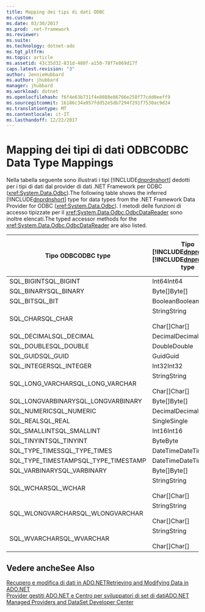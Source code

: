 ```yaml
---
title: Mapping dei tipi di dati ODBC
ms.custom: 
ms.date: 03/30/2017
ms.prod: .net-framework
ms.reviewer: 
ms.suite: 
ms.technology: dotnet-ado
ms.tgt_pltfrm: 
ms.topic: article
ms.assetid: 43c35d32-831d-480f-a150-78f7e869d17f
caps.latest.revision: "3"
author: JennieHubbard
ms.author: jhubbard
manager: jhubbard
ms.workload: dotnet
ms.openlocfilehash: f6f4e63b731f4e8088e86766e258f77cdd0eeff9
ms.sourcegitcommit: 16186c34a957fdd52e5db7294f291f7530ac9d24
ms.translationtype: MT
ms.contentlocale: it-IT
ms.lasthandoff: 12/22/2017
---
```

# <a name="odbc-data-type-mappings"></a><span data-ttu-id="63cbe-102">Mapping dei tipi di dati ODBC</span><span class="sxs-lookup"><span data-stu-id="63cbe-102">ODBC Data Type Mappings</span></span>
<span data-ttu-id="63cbe-103">Nella tabella seguente sono illustrati i tipi [!INCLUDE[dnprdnshort](../../../../includes/dnprdnshort-md.md)] dedotti per i tipi di dati dal provider di dati .NET Framework per ODBC (<xref:System.Data.Odbc>).</span><span class="sxs-lookup"><span data-stu-id="63cbe-103">The following table shows the inferred [!INCLUDE[dnprdnshort](../../../../includes/dnprdnshort-md.md)] type for data types from the .NET Framework Data Provider for ODBC (<xref:System.Data.Odbc>).</span></span> <span data-ttu-id="63cbe-104">I metodi delle funzioni di accesso tipizzate per il <xref:System.Data.Odbc.OdbcDataReader> sono inoltre elencati.</span><span class="sxs-lookup"><span data-stu-id="63cbe-104">The typed accessor methods for the <xref:System.Data.Odbc.OdbcDataReader> are also listed.</span></span>  
  
|<span data-ttu-id="63cbe-105">Tipo ODBC</span><span class="sxs-lookup"><span data-stu-id="63cbe-105">ODBC type</span></span>|<span data-ttu-id="63cbe-106">Tipo [!INCLUDE[dnprdnshort](../../../../includes/dnprdnshort-md.md)]</span><span class="sxs-lookup"><span data-stu-id="63cbe-106">[!INCLUDE[dnprdnshort](../../../../includes/dnprdnshort-md.md)] type</span></span>|<span data-ttu-id="63cbe-107">Funzione di accesso tipizzata [!INCLUDE[dnprdnshort](../../../../includes/dnprdnshort-md.md)]</span><span class="sxs-lookup"><span data-stu-id="63cbe-107">[!INCLUDE[dnprdnshort](../../../../includes/dnprdnshort-md.md)] typed accessor</span></span>|  
|---------------|----------------------------------------------------------------------|--------------------------------------------------------------------------------|  
|<span data-ttu-id="63cbe-108">SQL_BIGINT</span><span class="sxs-lookup"><span data-stu-id="63cbe-108">SQL_BIGINT</span></span>|<span data-ttu-id="63cbe-109">Int64</span><span class="sxs-lookup"><span data-stu-id="63cbe-109">Int64</span></span>|<span data-ttu-id="63cbe-110">GetInt64()</span><span class="sxs-lookup"><span data-stu-id="63cbe-110">GetInt64()</span></span>|  
|<span data-ttu-id="63cbe-111">SQL_BINARY</span><span class="sxs-lookup"><span data-stu-id="63cbe-111">SQL_BINARY</span></span>|<span data-ttu-id="63cbe-112">Byte[]</span><span class="sxs-lookup"><span data-stu-id="63cbe-112">Byte[]</span></span>|<span data-ttu-id="63cbe-113">GetBytes()</span><span class="sxs-lookup"><span data-stu-id="63cbe-113">GetBytes()</span></span>|  
|<span data-ttu-id="63cbe-114">SQL_BIT</span><span class="sxs-lookup"><span data-stu-id="63cbe-114">SQL_BIT</span></span>|<span data-ttu-id="63cbe-115">Boolean</span><span class="sxs-lookup"><span data-stu-id="63cbe-115">Boolean</span></span>|<span data-ttu-id="63cbe-116">GetBoolean()</span><span class="sxs-lookup"><span data-stu-id="63cbe-116">GetBoolean()</span></span>|  
|<span data-ttu-id="63cbe-117">SQL_CHAR</span><span class="sxs-lookup"><span data-stu-id="63cbe-117">SQL_CHAR</span></span>|<span data-ttu-id="63cbe-118">String</span><span class="sxs-lookup"><span data-stu-id="63cbe-118">String</span></span><br /><br /> <span data-ttu-id="63cbe-119">Char[]</span><span class="sxs-lookup"><span data-stu-id="63cbe-119">Char[]</span></span>|<span data-ttu-id="63cbe-120">GetString()</span><span class="sxs-lookup"><span data-stu-id="63cbe-120">GetString()</span></span><br /><br /> <span data-ttu-id="63cbe-121">GetChars()</span><span class="sxs-lookup"><span data-stu-id="63cbe-121">GetChars()</span></span>|  
|<span data-ttu-id="63cbe-122">SQL_DECIMAL</span><span class="sxs-lookup"><span data-stu-id="63cbe-122">SQL_DECIMAL</span></span>|<span data-ttu-id="63cbe-123">Decimal</span><span class="sxs-lookup"><span data-stu-id="63cbe-123">Decimal</span></span>|<span data-ttu-id="63cbe-124">GetDecimal()</span><span class="sxs-lookup"><span data-stu-id="63cbe-124">GetDecimal()</span></span>|  
|<span data-ttu-id="63cbe-125">SQL_DOUBLE</span><span class="sxs-lookup"><span data-stu-id="63cbe-125">SQL_DOUBLE</span></span>|<span data-ttu-id="63cbe-126">Double</span><span class="sxs-lookup"><span data-stu-id="63cbe-126">Double</span></span>|<span data-ttu-id="63cbe-127">GetDouble()</span><span class="sxs-lookup"><span data-stu-id="63cbe-127">GetDouble()</span></span>|  
|<span data-ttu-id="63cbe-128">SQL_GUID</span><span class="sxs-lookup"><span data-stu-id="63cbe-128">SQL_GUID</span></span>|<span data-ttu-id="63cbe-129">Guid</span><span class="sxs-lookup"><span data-stu-id="63cbe-129">Guid</span></span>|<span data-ttu-id="63cbe-130">GetGuid()</span><span class="sxs-lookup"><span data-stu-id="63cbe-130">GetGuid()</span></span>|  
|<span data-ttu-id="63cbe-131">SQL_INTEGER</span><span class="sxs-lookup"><span data-stu-id="63cbe-131">SQL_INTEGER</span></span>|<span data-ttu-id="63cbe-132">Int32</span><span class="sxs-lookup"><span data-stu-id="63cbe-132">Int32</span></span>|<span data-ttu-id="63cbe-133">GetInt32()</span><span class="sxs-lookup"><span data-stu-id="63cbe-133">GetInt32()</span></span>|  
|<span data-ttu-id="63cbe-134">SQL_LONG_VARCHAR</span><span class="sxs-lookup"><span data-stu-id="63cbe-134">SQL_LONG_VARCHAR</span></span>|<span data-ttu-id="63cbe-135">String</span><span class="sxs-lookup"><span data-stu-id="63cbe-135">String</span></span><br /><br /> <span data-ttu-id="63cbe-136">Char[]</span><span class="sxs-lookup"><span data-stu-id="63cbe-136">Char[]</span></span>|<span data-ttu-id="63cbe-137">GetString()</span><span class="sxs-lookup"><span data-stu-id="63cbe-137">GetString()</span></span><br /><br /> <span data-ttu-id="63cbe-138">GetChars()</span><span class="sxs-lookup"><span data-stu-id="63cbe-138">GetChars()</span></span>|  
|<span data-ttu-id="63cbe-139">SQL_LONGVARBINARY</span><span class="sxs-lookup"><span data-stu-id="63cbe-139">SQL_LONGVARBINARY</span></span>|<span data-ttu-id="63cbe-140">Byte[]</span><span class="sxs-lookup"><span data-stu-id="63cbe-140">Byte[]</span></span>|<span data-ttu-id="63cbe-141">GetBytes()</span><span class="sxs-lookup"><span data-stu-id="63cbe-141">GetBytes()</span></span>|  
|<span data-ttu-id="63cbe-142">SQL_NUMERIC</span><span class="sxs-lookup"><span data-stu-id="63cbe-142">SQL_NUMERIC</span></span>|<span data-ttu-id="63cbe-143">Decimal</span><span class="sxs-lookup"><span data-stu-id="63cbe-143">Decimal</span></span>|<span data-ttu-id="63cbe-144">GetDecimal()</span><span class="sxs-lookup"><span data-stu-id="63cbe-144">GetDecimal()</span></span>|  
|<span data-ttu-id="63cbe-145">SQL_REAL</span><span class="sxs-lookup"><span data-stu-id="63cbe-145">SQL_REAL</span></span>|<span data-ttu-id="63cbe-146">Single</span><span class="sxs-lookup"><span data-stu-id="63cbe-146">Single</span></span>|<span data-ttu-id="63cbe-147">GetFloat()</span><span class="sxs-lookup"><span data-stu-id="63cbe-147">GetFloat()</span></span>|  
|<span data-ttu-id="63cbe-148">SQL_SMALLINT</span><span class="sxs-lookup"><span data-stu-id="63cbe-148">SQL_SMALLINT</span></span>|<span data-ttu-id="63cbe-149">Int16</span><span class="sxs-lookup"><span data-stu-id="63cbe-149">Int16</span></span>|<span data-ttu-id="63cbe-150">GetInt16()</span><span class="sxs-lookup"><span data-stu-id="63cbe-150">GetInt16()</span></span>|  
|<span data-ttu-id="63cbe-151">SQL_TINYINT</span><span class="sxs-lookup"><span data-stu-id="63cbe-151">SQL_TINYINT</span></span>|<span data-ttu-id="63cbe-152">Byte</span><span class="sxs-lookup"><span data-stu-id="63cbe-152">Byte</span></span>|<span data-ttu-id="63cbe-153">GetByte()</span><span class="sxs-lookup"><span data-stu-id="63cbe-153">GetByte()</span></span>|  
|<span data-ttu-id="63cbe-154">SQL_TYPE_TIMES</span><span class="sxs-lookup"><span data-stu-id="63cbe-154">SQL_TYPE_TIMES</span></span>|<span data-ttu-id="63cbe-155">DateTime</span><span class="sxs-lookup"><span data-stu-id="63cbe-155">DateTime</span></span>|<span data-ttu-id="63cbe-156">GetDateTime()</span><span class="sxs-lookup"><span data-stu-id="63cbe-156">GetDateTime()</span></span>|  
|<span data-ttu-id="63cbe-157">SQL_TYPE_TIMESTAMP</span><span class="sxs-lookup"><span data-stu-id="63cbe-157">SQL_TYPE_TIMESTAMP</span></span>|<span data-ttu-id="63cbe-158">DateTime</span><span class="sxs-lookup"><span data-stu-id="63cbe-158">DateTime</span></span>|<span data-ttu-id="63cbe-159">GetDateTime()</span><span class="sxs-lookup"><span data-stu-id="63cbe-159">GetDateTime()</span></span>|  
|<span data-ttu-id="63cbe-160">SQL_VARBINARY</span><span class="sxs-lookup"><span data-stu-id="63cbe-160">SQL_VARBINARY</span></span>|<span data-ttu-id="63cbe-161">Byte[]</span><span class="sxs-lookup"><span data-stu-id="63cbe-161">Byte[]</span></span>|<span data-ttu-id="63cbe-162">GetBytes()</span><span class="sxs-lookup"><span data-stu-id="63cbe-162">GetBytes()</span></span>|  
|<span data-ttu-id="63cbe-163">SQL_WCHAR</span><span class="sxs-lookup"><span data-stu-id="63cbe-163">SQL_WCHAR</span></span>|<span data-ttu-id="63cbe-164">String</span><span class="sxs-lookup"><span data-stu-id="63cbe-164">String</span></span><br /><br /> <span data-ttu-id="63cbe-165">Char[]</span><span class="sxs-lookup"><span data-stu-id="63cbe-165">Char[]</span></span>|<span data-ttu-id="63cbe-166">GetString()</span><span class="sxs-lookup"><span data-stu-id="63cbe-166">GetString()</span></span><br /><br /> <span data-ttu-id="63cbe-167">GetChars()</span><span class="sxs-lookup"><span data-stu-id="63cbe-167">GetChars()</span></span>|  
|<span data-ttu-id="63cbe-168">SQL_WLONGVARCHAR</span><span class="sxs-lookup"><span data-stu-id="63cbe-168">SQL_WLONGVARCHAR</span></span>|<span data-ttu-id="63cbe-169">String</span><span class="sxs-lookup"><span data-stu-id="63cbe-169">String</span></span><br /><br /> <span data-ttu-id="63cbe-170">Char[]</span><span class="sxs-lookup"><span data-stu-id="63cbe-170">Char[]</span></span>|<span data-ttu-id="63cbe-171">GetString()</span><span class="sxs-lookup"><span data-stu-id="63cbe-171">GetString()</span></span><br /><br /> <span data-ttu-id="63cbe-172">GetChars()</span><span class="sxs-lookup"><span data-stu-id="63cbe-172">GetChars()</span></span>|  
|<span data-ttu-id="63cbe-173">SQL_WVARCHAR</span><span class="sxs-lookup"><span data-stu-id="63cbe-173">SQL_WVARCHAR</span></span>|<span data-ttu-id="63cbe-174">String</span><span class="sxs-lookup"><span data-stu-id="63cbe-174">String</span></span><br /><br /> <span data-ttu-id="63cbe-175">Char[]</span><span class="sxs-lookup"><span data-stu-id="63cbe-175">Char[]</span></span>|<span data-ttu-id="63cbe-176">GetString()</span><span class="sxs-lookup"><span data-stu-id="63cbe-176">GetString()</span></span><br /><br /> <span data-ttu-id="63cbe-177">GetChars()</span><span class="sxs-lookup"><span data-stu-id="63cbe-177">GetChars()</span></span>|  
  
## <a name="see-also"></a><span data-ttu-id="63cbe-178">Vedere anche</span><span class="sxs-lookup"><span data-stu-id="63cbe-178">See Also</span></span>  
 [<span data-ttu-id="63cbe-179">Recupero e modifica di dati in ADO.NET</span><span class="sxs-lookup"><span data-stu-id="63cbe-179">Retrieving and Modifying Data in ADO.NET</span></span>](../../../../docs/framework/data/adonet/retrieving-and-modifying-data.md)  
 [<span data-ttu-id="63cbe-180">Provider gestiti ADO.NET e Centro per sviluppatori di set di dati</span><span class="sxs-lookup"><span data-stu-id="63cbe-180">ADO.NET Managed Providers and DataSet Developer Center</span></span>](http://go.microsoft.com/fwlink/?LinkId=217917)

